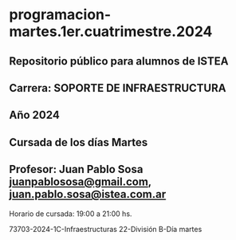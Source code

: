 




# programacion-martes.1er.cuatrimestre.2024

## Repositorio público para alumnos de ISTEA

## Carrera: SOPORTE DE INFRAESTRUCTURA

## Año 2024

## Cursada de los días Martes

## Profesor: Juan Pablo Sosa <juanpablososa@gmail.com>, <juan.pablo.sosa@istea.com.ar>




Horario de cursada: 19:00 a 21:00 hs.

73703-2024-1C-Infraestructuras 22-División B-Día martes